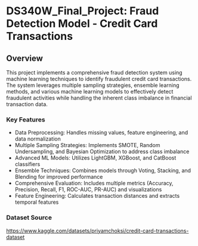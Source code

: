# DS340W_Final_Project: Fraud Detection Model - Credit Card Transactions
## Overview
This project implements a comprehensive fraud detection system using machine learning techniques to identify fraudulent credit card transactions. The system leverages multiple sampling strategies, ensemble learning methods, and various machine learning models to effectively detect fraudulent activities while handling the inherent class imbalance in financial transaction data.

### Key Features
- Data Preprocessing: Handles missing values, feature engineering, and data normalization
- Multiple Sampling Strategies: Implements SMOTE, Random Undersampling, and Bayesian Optimization to address class imbalance
- Advanced ML Models: Utilizes LightGBM, XGBoost, and CatBoost classifiers
- Ensemble Techniques: Combines models through Voting, Stacking, and Blending for improved performance
- Comprehensive Evaluation: Includes multiple metrics (Accuracy, Precision, Recall, F1, ROC-AUC, PR-AUC) and visualizations
- Feature Engineering: Calculates transaction distances and extracts temporal features

### Dataset Source 
https://www.kaggle.com/datasets/priyamchoksi/credit-card-transactions-dataset
